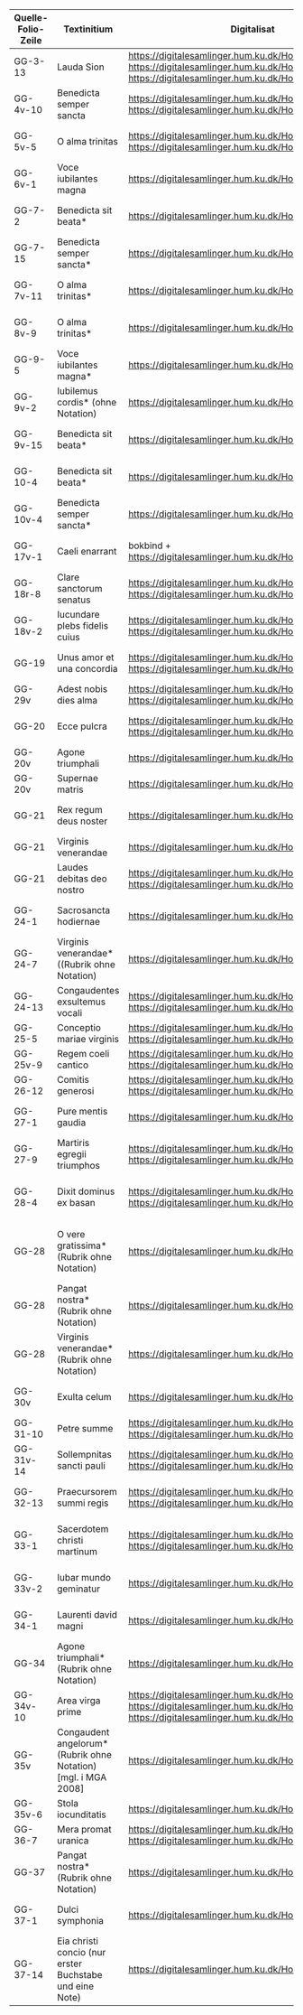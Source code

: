 | Quelle-Folio-Zeile | Textinitium | Digitalisat | Festtag | Nachweis Text |
|--|--|--|--|--|
| GG-3-13 | Lauda Sion | https://digitalesamlinger.hum.ku.dk/Home/Details/229553 https://digitalesamlinger.hum.ku.dk/Home/Details/229554 https://digitalesamlinger.hum.ku.dk/Home/Details/229555 | Corpus Christi | AH 50, 385 |
| GG-4v-10 | Benedicta semper sancta | https://digitalesamlinger.hum.ku.dk/Home/Details/229556 https://digitalesamlinger.hum.ku.dk/Home/Details/229557 | Dominica II post Pentecostem | AH 7, 95, AH 53, 81 |
| GG-5v-5 | O alma trinitas | https://digitalesamlinger.hum.ku.dk/Home/Details/229558 https://digitalesamlinger.hum.ku.dk/Home/Details/229559 | Dominica III post Pentecostem | AH 7, 97 |
| GG-6v-1 | Voce iubilantes magna | https://digitalesamlinger.hum.ku.dk/Home/Details/229560 | Dominica IV post Pentecostem | AH 10, 37 |
| GG-7-2 | Benedicta sit beata* | https://digitalesamlinger.hum.ku.dk/Home/Details/229561 | Dominica VI post Pentecostem | AH 7, 96, AH 53, 81b |
| GG-7-15 | Benedicta semper sancta* | https://digitalesamlinger.hum.ku.dk/Home/Details/229561 | Dominica VII post Pentecostem | AH 7, 95, AH 53, 81 |
| GG-7v-11 | O alma trinitas*  | https://digitalesamlinger.hum.ku.dk/Home/Details/229562 | Dominica VIII post Pentecostem | AH 7, 97 |
| GG-8v-9 | O alma trinitas*  | https://digitalesamlinger.hum.ku.dk/Home/Details/229592 | Dominica XIV post Pentecostem | AH 7, 97 |
| GG-9-5 | Voce iubilantes magna* | https://digitalesamlinger.hum.ku.dk/Home/Details/229593 | Dominica XV post Pentecostem | AH 10, 37 |
| GG-9v-2 | Iubilemus cordis* (ohne Notation) | https://digitalesamlinger.hum.ku.dk/Home/Details/229594 | Dominica XVI post Pentecostem | AH 54, 165 |
| GG-9v-15 | Benedicta sit beata* | https://digitalesamlinger.hum.ku.dk/Home/Details/229594 | Dominica XVII post Pentecostem | AH 7, 96, AH 53, 81b | 
| GG-10-4 | Benedicta sit beata* | https://digitalesamlinger.hum.ku.dk/Home/Details/229595 | Dominica XXII post Pentecostem | AH 7, 96, AH 53, 81b |
| GG-10v-4 | Benedicta semper sancta* | https://digitalesamlinger.hum.ku.dk/Home/Details/229596 | Dominica XXIII post Pentecostem | AH 7, 95, AH 53, 81 |
| GG-17v-1 | Caeli enarrant | bokbind + https://digitalesamlinger.hum.ku.dk/Home/Details/229535 | Apostoli ? | AH 50, 267 (11a–13) |
| GG-18r-8 | Clare sanctorum senatus | https://digitalesamlinger.hum.ku.dk/Home/Details/229535 https://digitalesamlinger.hum.ku.dk/Home/Details/229536 | Apostoli | AH 53, 228 |
| GG-18v-2 | Iucundare plebs fidelis cuius |  https://digitalesamlinger.hum.ku.dk/Home/Details/229536 https://digitalesamlinger.hum.ku.dk/Home/Details/229537 | Evangelistae | AH 55,7 |
| GG-19 | Unus amor et una concordia | https://digitalesamlinger.hum.ku.dk/Home/Details/229537 https://digitalesamlinger.hum.ku.dk/Home/Details/229538| Martyr et episcopus | AH 8, 281, AH 54, 79 |
| GG-29v | Adest nobis dies alma | https://digitalesamlinger.hum.ku.dk/Home/Details/229538 https://digitalesamlinger.hum.ku.dk/Home/Details/229539 | Martyr| AH 53:, 241 |
| GG-20 | Ecce pulcra | https://digitalesamlinger.hum.ku.dk/Home/Details/229539 https://digitalesamlinger.hum.ku.dk/Home/Details/229540 | Plures martyres et virgines | AH 7, 116, AH 53,114 |
| GG-20v | Agone triumphali | https://digitalesamlinger.hum.ku.dk/Home/Details/229540 | Plures martyres | AH 53, 229 |
| GG-20v | Supernae matris | https://digitalesamlinger.hum.ku.dk/Home/Details/229540 | Sancti | AH 55, 37 (1–2) |
| GG-21 | Rex regum deus noster | https://digitalesamlinger.hum.ku.dk/Home/Details/229541 | Confessor ?| AH 53, 243 (15–18) |
| GG-21 | Virginis venerandae | https://digitalesamlinger.hum.ku.dk/Home/Details/229541 | Virgo et martyr | AH 53, 246 |
| GG-21 | Laudes debitas deo nostro | https://digitalesamlinger.hum.ku.dk/Home/Details/229541 https://digitalesamlinger.hum.ku.dk/Home/Details/229542 | Virgo et martyr | AH 54, 62 |
| GG-24-1 | Sacrosancta hodiernae | https://digitalesamlinger.hum.ku.dk/Home/Details/229550 | Andreas | AH 54, 30 (14–19) |
| GG-24-7 | Virginis venerandae* ((Rubrik ohne Notation) | https://digitalesamlinger.hum.ku.dk/Home/Details/229550 | Barbara | AH 53, 246 |
| GG-24-13 | Congaudentes exsultemus vocali | https://digitalesamlinger.hum.ku.dk/Home/Details/229550 https://digitalesamlinger.hum.ku.dk/Home/Details/229551 | Nicholaus | AH 54, 66 (1–21) |
| GG-25-5 | Conceptio mariae virginis | https://digitalesamlinger.hum.ku.dk/Home/Details/229563 https://digitalesamlinger.hum.ku.dk/Home/Details/229564 | Conceptio Mariae | AH 54, 188 |
| GG-25v-9 | Regem coeli cantico | https://digitalesamlinger.hum.ku.dk/Home/Details/229564 https://digitalesamlinger.hum.ku.dk/Home/Details/229566 | Lucia | nicht in AH |
| GG-26-12 | Comitis generosi | https://digitalesamlinger.hum.ku.dk/Home/Details/229566 https://digitalesamlinger.hum.ku.dk/Home/Details/229565 | Translatio Magni | nicht in AH |
| GG-27-1 | Pure mentis gaudia | https://digitalesamlinger.hum.ku.dk/Home/Details/229567 | Agnes | AH 40, 138 (8a–12b) |
| GG-27-9 | Martiris egregii triumphos | https://digitalesamlinger.hum.ku.dk/Home/Details/229567 https://digitalesamlinger.hum.ku.dk/Home/Details/229568 | Vincentius | AH 55, 340 |
| GG-28-4 | Dixit dominus ex basan | https://digitalesamlinger.hum.ku.dk/Home/Details/229569 https://digitalesamlinger.hum.ku.dk/Home/Details/229570 | Conversio Pauli |AH 50, 269 (1–7b, Lac., 9a–10) |
| GG-28| O vere gratissima* (Rubrik ohne Notation) | https://digitalesamlinger.hum.ku.dk/Home/Details/229570 | Octava Agnetis | AH 40, 138, Divisio: Pure mentis |
| GG-28 | Pangat nostra* (Rubrik ohne Notation) | https://digitalesamlinger.hum.ku.dk/Home/Details/229570 | Iohn Crysostom  | AH 9, 390 |
| GG-28 | Virginis venerandae* (Rubrik ohne Notation) | https://digitalesamlinger.hum.ku.dk/Home/Details/229570 | Brigid | AH 53, 246 |
| GG-30v | Exulta celum | https://digitalesamlinger.hum.ku.dk/Home/Details/229574 | Iohannes Baptista | AH 9, 243 (1–9a) |
| GG-31-10 | Petre summe | https://digitalesamlinger.hum.ku.dk/Home/Details/229576 https://digitalesamlinger.hum.ku.dk/Home/Details/229577 | Petrus et Paulus | AH 53, 210 |
| GG-31v-14 | Sollempnitas sancti pauli | https://digitalesamlinger.hum.ku.dk/Home/Details/229577 https://digitalesamlinger.hum.ku.dk/Home/Details/229578 | Paulus | AH 53, 205 |
| GG-32-13 | Praecursorem summi regis | https://digitalesamlinger.hum.ku.dk/Home/Details/229578 https://digitalesamlinger.hum.ku.dk/Home/Details/229579 | Octava Iohannis Baptistae | AH 42, 252 (1–10a) |
| GG-33-1 | Sacerdotem christi martinum | https://digitalesamlinger.hum.ku.dk/Home/Details/229580 https://digitalesamlinger.hum.ku.dk/Home/Details/229581 | Translatio Martini |AH 53, 181 (1–6, Lac., 17–18) |
| GG-33v-2 | Iubar mundo geminatur | https://digitalesamlinger.hum.ku.dk/Home/Details/229581 | Octava Petri et Pauli | AH 42, 312 (1a–2b) |
| GG-34-1 | Laurenti david magni | https://digitalesamlinger.hum.ku.dk/Home/Details/229582 | Laurentius | AH 53, 173 (12–14) |
| GG-34 | Agone triumphali* (Rubrik ohne Notation) | https://digitalesamlinger.hum.ku.dk/Home/Details/229583 | Hippolytus | AH 53, 229 |
| GG-34v-10 | Area virga prime | https://digitalesamlinger.hum.ku.dk/Home/Details/229583 https://digitalesamlinger.hum.ku.dk/Home/Details/229584 https://digitalesamlinger.hum.ku.dk/Home/Details/229585 | Assumptio Mariae | AH 7, 107, AH 53, 106a |
| GG-35v | Congaudent angelorum* (Rubrik ohne Notation) [mgl. i MGA 2008]| https://digitalesamlinger.hum.ku.dk/Home/Details/229585 | Infra octavam assumptionis Mariae | AH 53, 104 |
| GG-35v-6 | Stola iocunditatis | https://digitalesamlinger.hum.ku.dk/Home/Details/229585 | Octava Laurentii | AH 54, 61 (1–12) |
| GG-36-7 | Mera promat uranica | https://digitalesamlinger.hum.ku.dk/Home/Details/229586 https://digitalesamlinger.hum.ku.dk/Home/Details/229587 | Leonardus | nicht in AH |
| GG-37 | Pangat nostra* (Rubrik ohne Notation) | https://digitalesamlinger.hum.ku.dk/Home/Details/229588 | Brictius | AH 9, 390 |
| GG-37-1 | Dulci symphonia | https://digitalesamlinger.hum.ku.dk/Home/Details/229589 | Edmundus | AH 40, 191 (3a–11) |
| GG-37-14 | Eia christi concio (nur erster Buchstabe und eine Note) | https://digitalesamlinger.hum.ku.dk/Home/Details/229589 | Caecilia | nicht in AH |
